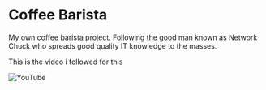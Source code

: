 # Coffee Barista
My own coffee barista project. Following the good man known as Network Chuck who spreads good quality IT knowledge to the masses.

This is the video i followed for this

![YouTube](https://www.youtube.com/watch?v=IXr0-J5XXMA)
